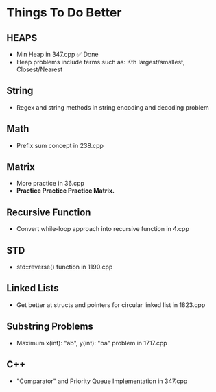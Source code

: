 # Things To Do Better


## HEAPS
- Min Heap in 347.cpp ✅ Done
- Heap problems include terms such as: Kth largest/smallest, Closest/Nearest

## String
- Regex and string methods in string encoding and decoding problem

## Math 
- Prefix sum concept in 238.cpp

## Matrix 
- More practice in 36.cpp
- <strong>Practice Practice Practice Matrix.</strong>

## Recursive Function
- Convert while-loop approach into recursive function in 4.cpp

## STD 
- std::reverse() function in 1190.cpp

## Linked Lists
- Get better at structs and pointers for circular linked list in 1823.cpp

## Substring Problems
- Maximum x(int): "ab", y(int): "ba" problem in 1717.cpp

## C++ 
- "Comparator" and Priority Queue Implementation in 347.cpp